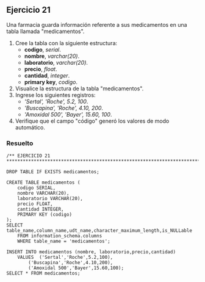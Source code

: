 ## Ejercicio 21

Una farmacia guarda información referente a sus medicamentos en una tabla 
llamada "medicamentos".

1. Cree la tabla con la siguiente estructura:
	* **codigo**, *serial*.
	* **nombre**, *varchar(20)*.
	* **laboratorio**, *varchar(20)*.
	* **precio**, *float*.
	* **cantidad**, *integer*.
	* **primary key**, *codigo*.
2. Visualice la estructura de la tabla "medicamentos".
3. Ingrese los siguientes registros:
	* *'Sertal', 'Roche', 5.2, 100*.
	* *'Buscapina', 'Roche', 4.10, 200*.
	* *'Amoxidal 500', 'Bayer', 15.60, 100*.
4. Verifique que el campo "código" generó los valores de modo automático.


### Resuelto	
``` 			
/** EJERCICIO 21
******************************************************************************/

DROP TABLE IF EXISTS medicamentos;

CREATE TABLE medicamentos (
	codigo SERIAL,
	nombre VARCHAR(20),
	laboratorio VARCHAR(20),
	precio FLOAT,
	cantidad INTEGER,
	PRIMARY KEY (codigo)
);
SELECT table_name,column_name,udt_name,character_maximum_length,is_NULLable 
	FROM information_schema.columns 
	WHERE table_name = 'medicamentos';
	
INSERT INTO medicamentos (nombre, laboratorio,precio,cantidad)
	VALUES	('Sertal','Roche',5.2,100),
		('Buscapina','Roche',4.10,200),
		('Amoxidal 500','Bayer',15.60,100);
SELECT * FROM medicamentos;


``` 			
